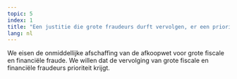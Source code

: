 ```yaml
---
topic: 5
index: 1
title: "Een justitie die grote fraudeurs durft vervolgen, er een prioriteit van maakt en de middelen ervoor krijgt."
lang: nl
---
```

We eisen de onmiddellijke afschaffing van de afkoopwet voor grote fiscale en
financiële fraude. We willen dat de vervolging van grote fiscale en financiële
fraudeurs prioriteit krijgt.
